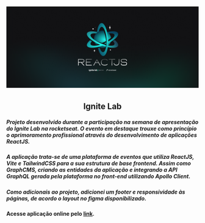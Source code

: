 <h1 align="center">
    <img src="src/assets/wallpaper/Wallpaper - 2560x1080.png"/>
</h1>

<h2 align="center">Ignite Lab</h2>


##### Projeto desenvolvido durante a participação na semana de apresentação do Ignite Lab na rocketseat. O evento em destaque trouxe como princípio o aprimoramento profissional através do desenvolvimento de aplicações ReactJS.

##### A aplicação trata-se de uma plataforma de eventos que utiliza **ReactJS**, **Vite** e **TailwindCSS** para a sua estrutura de base frontend. Assim como **GraphCMS**, criando as entidades da aplicação e integrando a API GraphQL gerada pela plataforma no front-end utilizando Apollo Client.

##### Como adicionais ao projeto, adicionei um footer e responsividade às páginas, de acordo o layout no **figma** disponibilizado.

#### Acesse aplicação online pelo <a href="https://ignite-lab-rocketseat-event-platform.vercel.app/">link</a>.
